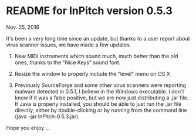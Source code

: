 README for InPitch version 0.5.3
================================

Nov. 25, 2016

It's been a very long time since an update, but thanks to a user report about
virus scanner issues, we have made a few updates.

  1) New MIDI instruments which sound much, much better than the old ones,
     thanks to the "Nice Keys" sound font.

  2) Resize the window to properly include the "level" menu on OS X

  3) Previously SourceForge and some other virus scanners were reporting malware
     detected in 0.5.1, I believe in the Windows executable. I don't know if it
     was a false positive, but we are now just distributing a .jar file. If Java
     is properly installed, you should be able to just run the .jar file
     directly, either by double-clicking or by running from the command line
     (java -jar InPitch-0.5.3.jar).


Hope you enjoy ...

